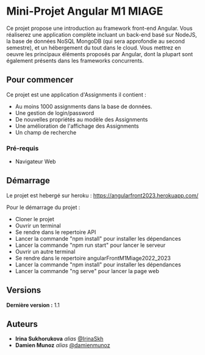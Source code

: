 # Mini-Projet Angular M1 MIAGE

Ce projet propose une introduction au framework front-end Angular. Vous réaliserez une application complète incluant un back-end basé sur NodeJS, la base de données NoSQL MongoDB (qui sera approfondie au second semestre), et un hébergement du tout dans le cloud. Vous mettrez en oeuvre les principaux éléments proposés par Angular, dont la plupart sont également présents dans les frameworks concurrents.

## Pour commencer

Ce projet est une application d'Assignments il contient :
- Au moins 1000 assignments dans la base de données.
- Une gestion de login/password
- De nouvelles propriétés au modèle des Assignments
- Une amélioration de l'affichage des Assignments
- Un champ de recherche

### Pré-requis

- Navigateur Web

## Démarrage

Le projet est hebergé sur heroku : https://angularfront2023.herokuapp.com/

Pour le démarrage du projet : 
- Cloner le projet
- Ouvrir un terminal
- Se rendre dans le repertoire API
- Lancer la commande "npm install" pour installer les dépendances
- Lancer la commande "npm run start" pour lancer le serveur
- Ouvrir un autre terminal
- Se rendre dans le repertoire angularFrontM1Miage2022_2023
- Lancer la commande "npm install" pour installer les dépendances
- Lancer la commande "ng serve" pour lancer la page web

## Versions

**Dernière version :** 1.1

## Auteurs

* **Irina Sukhorukova** _alias_ [@IrinaSkh](https://github.com/IrinaSkh)
* **Damien Munoz** _alias_ [@damienmunoz](https://github.com/damienmunoz)



